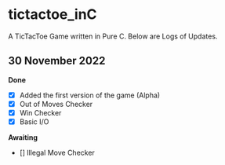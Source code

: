 # tictactoe_inC
A TicTacToe Game written in Pure C.
Below are Logs of Updates.
## 30 November 2022
**Done**
- [x] Added the first version of the game (Alpha)
- [x] Out of Moves Checker
- [x] Win Checker
- [x] Basic I/O

**Awaiting**
- [] Illegal Move Checker
